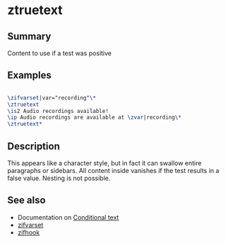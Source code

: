# ztruetext

## Summary
Content to use if a test was positive
## Examples
```tex

\zifvarset|var="recording"\*
\ztruetext
\is2 Audio recordings available!
\ip Audio recordings are available at \zvar|recording\*
\ztruetext*

```
## Description
This appears like a character style, but in fact it can swallow entire paragraphs or sidebars. All content inside vanishes if the test results in a false value. Nesting is not possible.

## See also

* Documentation on [Conditional text](conditional.md)
* [zifvarset](zifvarset.md)
* [zifhook](zifhook.md)

